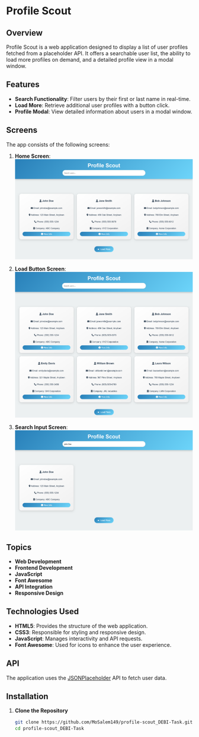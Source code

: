 # Profile Scout

## Overview

Profile Scout is a web application designed to display a list of user profiles fetched from a placeholder API. It offers a searchable user list, the ability to load more profiles on demand, and a detailed profile view in a modal window.

## Features

- **Search Functionality**: Filter users by their first or last name in real-time.
- **Load More**: Retrieve additional user profiles with a button click.
- **Profile Modal**: View detailed information about users in a modal window.

## Screens

The app consists of the following screens:

1. **Home Screen**: 
   ![Home Screen](screens/home-screen.png) 

2. **Load Button Screen**: 
   ![Load Button Screen](screens/load-button-screen.png) 

3. **Search Input Screen**: 
   ![Search Input Screen](screens/search-input-screen.png) 

## Topics

- **Web Development**
- **Frontend Development**
- **JavaScript**
- **Font Awesome**
- **API Integration**
- **Responsive Design**
  
## Technologies Used

- **HTML5**: Provides the structure of the web application.
- **CSS3**: Responsible for styling and responsive design.
- **JavaScript**: Manages interactivity and API requests.
- **Font Awesome**: Used for icons to enhance the user experience.

## API
The application uses the [JSONPlaceholder](https://www.jsonplaceholder.org/) API to fetch user data.
  
## Installation

1. **Clone the Repository**

   ```bash
   git clone https://github.com/MoSalem149/profile-scout_DEBI-Task.git
   cd profile-scout_DEBI-Task
